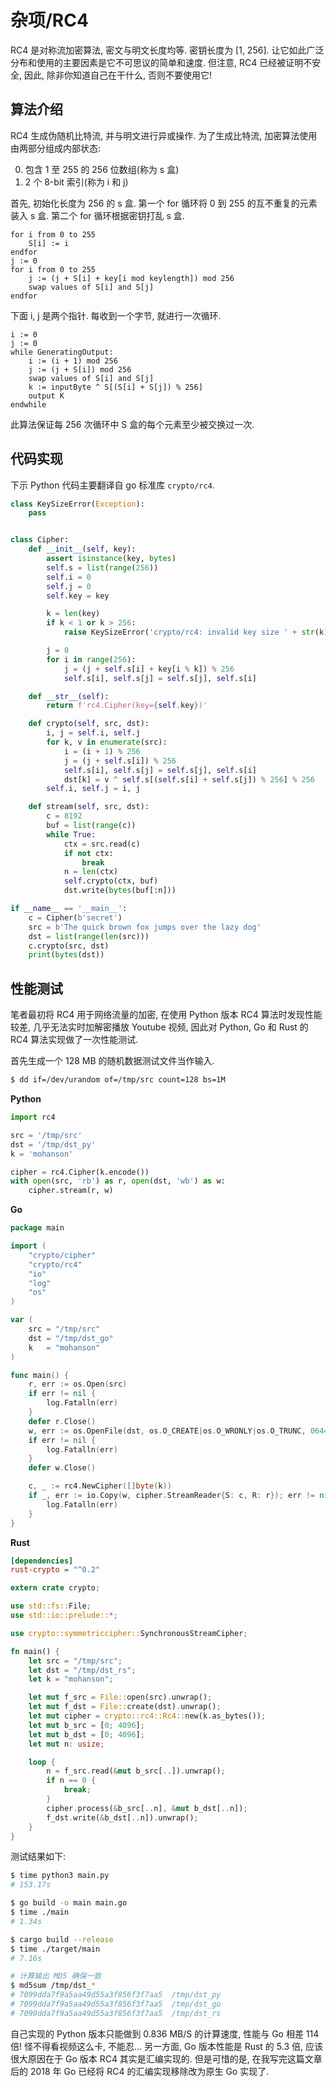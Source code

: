 # 杂项/RC4

RC4 是对称流加密算法, 密文与明文长度均等. 密钥长度为 [1, 256]. 让它如此广泛分布和使用的主要因素是它不可思议的简单和速度. 但注意, RC4 已经被证明不安全, 因此, 除非你知道自己在干什么, 否则不要使用它!

## 算法介绍

RC4 生成伪随机比特流, 并与明文进行异或操作. 为了生成比特流, 加密算法使用由两部分组成内部状态:

0. 包含 1 至 255 的 256 位数组(称为 s 盒)
0. 2 个 8-bit 索引(称为 i 和 j)

首先, 初始化长度为 256 的 s 盒. 第一个 for 循环将 0 到 255 的互不重复的元素装入 s 盒. 第二个 for 循环根据密钥打乱 s 盒.

```text
for i from 0 to 255
    S[i] := i
endfor
j := 0
for i from 0 to 255
    j := (j + S[i] + key[i mod keylength]) mod 256
    swap values of S[i] and S[j]
endfor
```

下面 i, j 是两个指针. 每收到一个字节, 就进行一次循环.

```
i := 0
j := 0
while GeneratingOutput:
    i := (i + 1) mod 256
    j := (j + S[i]) mod 256
    swap values of S[i] and S[j]
    k := inputByte ^ S[(S[i] + S[j]) % 256]
    output K
endwhile
```

此算法保证每 256 次循环中 S 盒的每个元素至少被交换过一次.

## 代码实现

下示 Python 代码主要翻译自 go 标准库 `crypto/rc4`.

```py
class KeySizeError(Exception):
    pass


class Cipher:
    def __init__(self, key):
        assert isinstance(key, bytes)
        self.s = list(range(256))
        self.i = 0
        self.j = 0
        self.key = key

        k = len(key)
        if k < 1 or k > 256:
            raise KeySizeError('crypto/rc4: invalid key size ' + str(k))

        j = 0
        for i in range(256):
            j = (j + self.s[i] + key[i % k]) % 256
            self.s[i], self.s[j] = self.s[j], self.s[i]

    def __str__(self):
        return f'rc4.Cipher(key={self.key})'

    def crypto(self, src, dst):
        i, j = self.i, self.j
        for k, v in enumerate(src):
            i = (i + 1) % 256
            j = (j + self.s[i]) % 256
            self.s[i], self.s[j] = self.s[j], self.s[i]
            dst[k] = v ^ self.s[(self.s[i] + self.s[j]) % 256] % 256
        self.i, self.j = i, j

    def stream(self, src, dst):
        c = 8192
        buf = list(range(c))
        while True:
            ctx = src.read(c)
            if not ctx:
                break
            n = len(ctx)
            self.crypto(ctx, buf)
            dst.write(bytes(buf[:n]))

if __name__ == '__main__':
    c = Cipher(b'secret')
    src = b'The quick brown fox jumps over the lazy dog'
    dst = list(range(len(src)))
    c.crypto(src, dst)
    print(bytes(dst))
```

## 性能测试

笔者最初将 RC4 用于网络流量的加密, 在使用 Python 版本 RC4 算法时发现性能较差, 几乎无法实时加解密播放 Youtube 视频, 因此对 Python, Go 和 Rust 的 RC4 算法实现做了一次性能测试.

首先生成一个 128 MB 的随机数据测试文件当作输入.

```sh
$ dd if=/dev/urandom of=/tmp/src count=128 bs=1M
```

**Python**

```py
import rc4

src = '/tmp/src'
dst = '/tmp/dst_py'
k = 'mohanson'

cipher = rc4.Cipher(k.encode())
with open(src, 'rb') as r, open(dst, 'wb') as w:
    cipher.stream(r, w)
```

**Go**

```go
package main

import (
	"crypto/cipher"
	"crypto/rc4"
	"io"
	"log"
	"os"
)

var (
	src = "/tmp/src"
	dst = "/tmp/dst_go"
	k   = "mohanson"
)

func main() {
	r, err := os.Open(src)
	if err != nil {
		log.Fatalln(err)
	}
	defer r.Close()
	w, err := os.OpenFile(dst, os.O_CREATE|os.O_WRONLY|os.O_TRUNC, 0644)
	if err != nil {
		log.Fatalln(err)
	}
	defer w.Close()

	c, _ := rc4.NewCipher([]byte(k))
	if _, err := io.Copy(w, cipher.StreamReader{S: c, R: r}); err != nil {
		log.Fatalln(err)
	}
}
```

**Rust**

```ini
[dependencies]
rust-crypto = "^0.2"
```

```rs
extern crate crypto;

use std::fs::File;
use std::io::prelude::*;

use crypto::symmetriccipher::SynchronousStreamCipher;

fn main() {
    let src = "/tmp/src";
    let dst = "/tmp/dst_rs";
    let k = "mohanson";

    let mut f_src = File::open(src).unwrap();
    let mut f_dst = File::create(dst).unwrap();
    let mut cipher = crypto::rc4::Rc4::new(k.as_bytes());
    let mut b_src = [0; 4096];
    let mut b_dst = [0; 4096];
    let mut n: usize;

    loop {
        n = f_src.read(&mut b_src[..]).unwrap();
        if n == 0 {
            break;
        }
        cipher.process(&b_src[..n], &mut b_dst[..n]);
        f_dst.write(&b_dst[..n]).unwrap();
    }
}
```

测试结果如下:

```sh
$ time python3 main.py
# 153.17s

$ go build -o main main.go
$ time ./main
# 1.34s

$ cargo build --release
$ time ./target/main
# 7.16s

# 计算输出 MD5 确保一致
$ md5sum /tmp/dst_*
# 7099dda7f9a5aa49d55a3f856f3f7aa5  /tmp/dst_py
# 7099dda7f9a5aa49d55a3f856f3f7aa5  /tmp/dst_go
# 7099dda7f9a5aa49d55a3f856f3f7aa5  /tmp/dst_rs
```

自己实现的 Python 版本只能做到 0.836 MB/S 的计算速度, 性能与 Go 相差 114 倍! 怪不得看视频这么卡, 不能忍... 另一方面, Go 版本性能是 Rust 的 5.3 倍, 应该很大原因在于 Go 版本 RC4 其实是汇编实现的. 但是可惜的是, 在我写完这篇文章后的 2018 年 Go 已经将 RC4 的汇编实现移除改为原生 Go 实现了.
